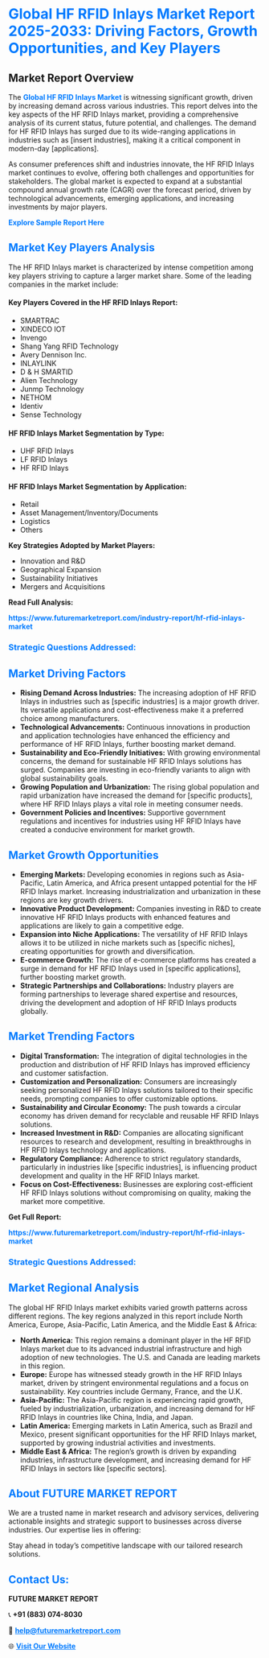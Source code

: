 <h1 style="color: #007BFF;">Global HF RFID Inlays Market Report 2025-2033: Driving Factors, Growth Opportunities, and Key Players</h1>

<section id="overview">
<h2>Market Report Overview</h2>
<p>The <a href="https://www.futuremarketreport.com/industry-report/hf-rfid-inlays-market" style="color: #007BFF; text-decoration: none;"><strong>Global HF RFID Inlays Market</strong></a> is witnessing significant growth, driven by increasing demand across various industries. This report delves into the key aspects of the HF RFID Inlays market, providing a comprehensive analysis of its current status, future potential, and challenges. The demand for HF RFID Inlays has surged due to its wide-ranging applications in industries such as [insert industries], making it a critical component in modern-day [applications].</p>
<p>As consumer preferences shift and industries innovate, the HF RFID Inlays market continues to evolve, offering both challenges and opportunities for stakeholders. The global market is expected to expand at a substantial compound annual growth rate (CAGR) over the forecast period, driven by technological advancements, emerging applications, and increasing investments by major players.</p>
</section>

<section id="overview">
<p><a href="https://www.futuremarketreport.com/request-sample/reportId=35682" style="color: #007BFF; text-decoration: none;"><strong>Explore Sample Report Here</strong></a></p>
</section>

<section id="key-players">
<h2 style="color: #007BFF;">Market Key Players Analysis</h2>
<p>The HF RFID Inlays market is characterized by intense competition among key players striving to capture a larger market share. Some of the leading companies in the market include:</p>
<h4>Key Players Covered in the HF RFID Inlays Report:</h4>
<ul><li>SMARTRAC</li><li>XINDECO IOT</li><li>Invengo</li><li>Shang Yang RFID Technology</li><li>Avery Dennison Inc.</li><li>INLAYLINK</li><li>D &amp; H SMARTID</li><li>Alien Technology</li><li>Junmp Technology</li><li>NETHOM</li><li>Identiv</li><li>Sense Technology</li></ul>
<h4>HF RFID Inlays Market Segmentation by Type:</h4>
<ul><li>UHF RFID Inlays</li><li>LF RFID Inlays</li><li>HF RFID Inlays</li></ul>

<h4>HF RFID Inlays Market Segmentation by Application:</h4>
<ul><li>Retail</li><li>Asset Management/Inventory/Documents</li><li>Logistics</li><li>Others</li></ul>
<p><strong>Key Strategies Adopted by Market Players:</strong></p>
<ul>
<li>Innovation and R&D</li>
<li>Geographical Expansion</li>
<li>Sustainability Initiatives</li>
<li>Mergers and Acquisitions</li>
</ul>
</section>

<section>
<p><strong>Read Full Analysis: </strong></p><a href="https://www.futuremarketreport.com/industry-report/hf-rfid-inlays-market" style="color: #007BFF; text-decoration: none;"><strong>https://www.futuremarketreport.com/industry-report/hf-rfid-inlays-market</strong></a>
<h3 style="color: #007BFF;">Strategic Questions Addressed:</h3>
</section>

<section id="driving-factors">
<h2 style="color: #007BFF;">Market Driving Factors</h2>
<ul>
<li><strong>Rising Demand Across Industries:</strong> The increasing adoption of HF RFID Inlays in industries such as [specific industries] is a major growth driver. Its versatile applications and cost-effectiveness make it a preferred choice among manufacturers.</li>
<li><strong>Technological Advancements:</strong> Continuous innovations in production and application technologies have enhanced the efficiency and performance of HF RFID Inlays, further boosting market demand.</li>
<li><strong>Sustainability and Eco-Friendly Initiatives:</strong> With growing environmental concerns, the demand for sustainable HF RFID Inlays solutions has surged. Companies are investing in eco-friendly variants to align with global sustainability goals.</li>
<li><strong>Growing Population and Urbanization:</strong> The rising global population and rapid urbanization have increased the demand for [specific products], where HF RFID Inlays plays a vital role in meeting consumer needs.</li>
<li><strong>Government Policies and Incentives:</strong> Supportive government regulations and incentives for industries using HF RFID Inlays have created a conducive environment for market growth.</li>
</ul>
</section>

<section id="growth-opportunities">
<h2 style="color: #007BFF;">Market Growth Opportunities</h2>
<ul>
<li><strong>Emerging Markets:</strong> Developing economies in regions such as Asia-Pacific, Latin America, and Africa present untapped potential for the HF RFID Inlays market. Increasing industrialization and urbanization in these regions are key growth drivers.</li>
<li><strong>Innovative Product Development:</strong> Companies investing in R&D to create innovative HF RFID Inlays products with enhanced features and applications are likely to gain a competitive edge.</li>
<li><strong>Expansion into Niche Applications:</strong> The versatility of HF RFID Inlays allows it to be utilized in niche markets such as [specific niches], creating opportunities for growth and diversification.</li>
<li><strong>E-commerce Growth:</strong> The rise of e-commerce platforms has created a surge in demand for HF RFID Inlays used in [specific applications], further boosting market growth.</li>
<li><strong>Strategic Partnerships and Collaborations:</strong> Industry players are forming partnerships to leverage shared expertise and resources, driving the development and adoption of HF RFID Inlays products globally.</li>
</ul>
</section>

<section id="trending-factors">
<h2 style="color: #007BFF;">Market Trending Factors</h2>
<ul>
<li><strong>Digital Transformation:</strong> The integration of digital technologies in the production and distribution of HF RFID Inlays has improved efficiency and customer satisfaction.</li>
<li><strong>Customization and Personalization:</strong> Consumers are increasingly seeking personalized HF RFID Inlays solutions tailored to their specific needs, prompting companies to offer customizable options.</li>
<li><strong>Sustainability and Circular Economy:</strong> The push towards a circular economy has driven demand for recyclable and reusable HF RFID Inlays solutions.</li>
<li><strong>Increased Investment in R&D:</strong> Companies are allocating significant resources to research and development, resulting in breakthroughs in HF RFID Inlays technology and applications.</li>
<li><strong>Regulatory Compliance:</strong> Adherence to strict regulatory standards, particularly in industries like [specific industries], is influencing product development and quality in the HF RFID Inlays market.</li>
<li><strong>Focus on Cost-Effectiveness:</strong> Businesses are exploring cost-efficient HF RFID Inlays solutions without compromising on quality, making the market more competitive.</li>
</ul>
</section>

<section>
<p><strong>Get Full Report: </strong></p><a href="https://www.futuremarketreport.com/industry-report/hf-rfid-inlays-market" style="color: #007BFF; text-decoration: none;"><strong>https://www.futuremarketreport.com/industry-report/hf-rfid-inlays-market</strong></a>
<h3 style="color: #007BFF;">Strategic Questions Addressed:</h3>
</section>


<section id="regional-analysis">
<h2 style="color: #007BFF;">Market Regional Analysis</h2>
<p>The global HF RFID Inlays market exhibits varied growth patterns across different regions. The key regions analyzed in this report include North America, Europe, Asia-Pacific, Latin America, and the Middle East & Africa:</p>
<ul>
<li><strong>North America:</strong> This region remains a dominant player in the HF RFID Inlays market due to its advanced industrial infrastructure and high adoption of new technologies. The U.S. and Canada are leading markets in this region.</li>
<li><strong>Europe:</strong> Europe has witnessed steady growth in the HF RFID Inlays market, driven by stringent environmental regulations and a focus on sustainability. Key countries include Germany, France, and the U.K.</li>
<li><strong>Asia-Pacific:</strong> The Asia-Pacific region is experiencing rapid growth, fueled by industrialization, urbanization, and increasing demand for HF RFID Inlays in countries like China, India, and Japan.</li>
<li><strong>Latin America:</strong> Emerging markets in Latin America, such as Brazil and Mexico, present significant opportunities for the HF RFID Inlays market, supported by growing industrial activities and investments.</li>
<li><strong>Middle East & Africa:</strong> The region’s growth is driven by expanding industries, infrastructure development, and increasing demand for HF RFID Inlays in sectors like [specific sectors].</li>
</ul>
</section>

<footer>
<h2 style="color: #007BFF;">About FUTURE MARKET REPORT</h2>
<p>We are a trusted name in market research and advisory services, delivering actionable insights and strategic support to businesses across diverse industries. Our expertise lies in offering:</p>

<p>Stay ahead in today’s competitive landscape with our tailored research solutions.</p>

<h2 style="color: #007BFF;">Contact Us:</h2>
<p><strong>FUTURE MARKET REPORT</strong></p>
<p>📞 <strong>+91 (883) 074-8030</strong></p>
<p>📧 <strong><a href="mailto:help@futuremarketreport.com" style="color: #007BFF;">help@futuremarketreport.com</a></strong></p>
<p>🌐 <strong><a href="https://www.futuremarketreport.com/" style="color: #007BFF;">Visit Our Website</a></strong></p>
</footer>